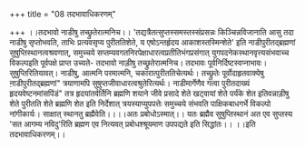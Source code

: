 +++
title = "08 तदभावाधिकरणम्"

+++
।।तदभावो नाडीषु तच्छ्रुतेरात्मनिच।। 'तद्यत्रैतत्सुप्तस्समस्तस्संप्रसन्नः किञ्चिन्नविजानाति आसु तदा नाडीषु सृप्तोभवति, ताभिः प्रत्यवसृप्य पुरीततिशेते, य एषोऽन्तर्हृदय आकाशस्तस्मिन्शेते' इति नाडीपुरीतद्ब्रह्मणां सुषुप्तिस्थानत्वश्रवणात्, समुच्चये सप्तम्यवगतनिरपेक्षाधारत्वप्रतीतिभंगप्रसंगात् युगपदनेकस्थानवृत्त्यसंभवाच्च विकल्पइति पूर्वपक्षे प्राप्त उच्यते- तदभावो नाड़ीषु तच्छ्रुतेरात्मनिच। तदभावः पूर्वनिर्दिष्टस्वप्नाभावः। सुषुप्तिरितियावत्। नाडीषु, आत्मनि परमात्मनि, चकारात्पुरीततिचेत्यर्थः। तच्छ्रुतेः पूर्वोदाहृतवाक्येषु ना़डीपुरीतद्ब्रह्मणां" त्रयाणामपि सुषुप्तजीवाधारत्वश्रुतेरित्यर्थः। नाडीमार्गेणैव गत्वा पुरीतदाख्यं हृदयवेष्टनमांसपिंडं" तत्र हृदयांतर्वर्तिनि ब्रह्मणि शयाने जीवे प्रसादे शेते खट्वायां शेते पर्यंके शेत इतिवन्नाड़ीषु शेते पुरीतति शेते ब्रह्मणि शेत इति निर्देशात् त्रयस्याप्युपपत्तेः समुच्चये संभवति पाक्षिकबाधगर्भे विकल्पो नांगीकार्यः। साक्षात् स्थानतु ब्रह्मैवेति।।।।अतः प्रबोधोऽस्मात्।। यतः ब्रह्मैव सुषुप्तिस्थानं अत एव सुप्तस्य 'सत आगम्य नविदु'रिति ब्रह्मण एव नित्यवत् प्रबोधश्श्रूयमाण उपपद्यते इति सिद्धांतः।। ।।इति तदभावाधिकरणम्।।
